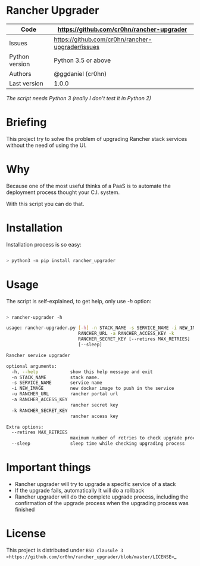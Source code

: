 Rancher Upgrader
================

Code | https://github.com/cr0hn/rancher-upgrader
---- | ----------------------------------------------
Issues | https://github.com/cr0hn/rancher-upgrader/issues
Python version | Python 3.5 or above
Authors | @ggdaniel (cr0hn)
Last version | 1.0.0

*The script needs Python 3 (really I don't test it in Python 2)*

Briefing
========

This project try to solve the problem of upgrading Rancher stack services without the need of using the UI.

Why
===

Because one of the most useful thinks of a PaaS is to automate the deployment process thought your C.I. system.

With this script you can do that. 

Installation
============

Installation process is so easy:

```bash

> python3 -m pip install rancher_upgrader
```

Usage
=====

The script is self-explained, to get help, only use *-h* option:

```bash

> rancher-upgrader -h

usage: rancher-upgrader.py [-h] -n STACK_NAME -s SERVICE_NAME -i NEW_IMAGE -u
                           RANCHER_URL -a RANCHER_ACCESS_KEY -k
                           RANCHER_SECRET_KEY [--retires MAX_RETRIES]
                           [--sleep]

Rancher service upgrader

optional arguments:
  -h, --help            show this help message and exit
  -n STACK_NAME         stack name.
  -s SERVICE_NAME       service name
  -i NEW_IMAGE          new docker image to push in the service
  -u RANCHER_URL        rancher portal url
  -a RANCHER_ACCESS_KEY
                        rancher secret key
  -k RANCHER_SECRET_KEY
                        rancher access key

Extra options:
  --retires MAX_RETRIES
                        maximum number of retries to check upgrade process
  --sleep               sleep time while checking upgrading process
```

Important things
================

- Rancher upgrader will try to upgrade a specific service of a stack
- If the upgrade fails, automatically It will do a rollback
- Rancher upgrader will do the complete upgrade process, including the confirmation of the upgrade process when the upgrading process was finished


License
=======

This project is distributed under `BSD clausule 3 <https://github.com/cr0hn/rancher_upgrader/blob/master/LICENSE>`_


